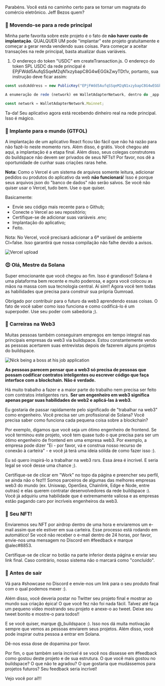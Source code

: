 Parabéns. Você está no caminho certo para se tornar um magnata do comércio eletrônico. Jeff Bezos quem?

### 🚢 Movendo-se para a rede principal

Minha parte favorita sobre este projeto é o fato de **não haver custo de implantação**. QUALQUER UM pode "implantar" este projeto gratuitamente e começar a gerar renda vendendo suas coisas. Para começar a aceitar transações na rede principal, basta atualizar duas variáveis.

1. O endereço do token "USDC" em createTransaction.js. O endereço do token SPL USDC da rede principal é EPjFWdd5AufqSSqeM2qN1xzybapC8G4wEGGkZwyTDt1v, portanto, sua instrução deve ficar assim:

```jsx
const usdcAddress = new PublicKey("EPjFWdd5AufqSSqeM2qN1xzybapC8G4wEGGkZwyTDt1v");

A enumeração de rede (network) em WalletAdapterNetwork, dentro do _app.js e createTransaction.js:

const network = WalletAdapterNetwork.Mainnet;
```

Ta-da! Seu aplicativo agora está recebendo dinheiro real na rede principal. Isso é mágico.

### 🚀 Implante para o mundo (GTFOL)

A implantação de um aplicativo React ficou tão fácil que não há razão para não fazê-lo neste momento rsrs. Além disso, é grátis. Você chegou até aqui, a implantação é a etapa final. Além disso, seus colegas construtores do buildspace não devem ser privados de seus NFTs!! Por favor, nos dê a oportunidade de cunhar suas criações raras hehe.

**Nota:** Como o Vercel é um sistema de arquivos somente leitura, adicionar pedidos ou produtos do aplicativo da web **não funcionará**! Isso é porque seus arquivos json do "banco de dados" não serão salvos. Se você não quiser usar o Vercel, tudo bem. Use o que quiser.

Basicamente:

- Envie seu código mais recente para o Github;
- Conecte o Vercel ao seu repositório;
- Certifique-se de adicionar suas variáveis .env;
- Implantação do aplicativo;
- Feito.

Nota: No Vercel, você precisará adicionar a 6ª variável de ambiente CI=false. Isso garantirá que nossa compilação não falhe devido a avisos.

![Vercel upload](https://i.imgur.com/wn2Uhj4.png)

### 😍 Olá, Mestre da Solana

Super emocionante que você chegou ao fim. Isso é grandioso!! Solana é uma plataforma bem recente e muito poderosa, e agora você colocou as mãos na massa com sua tecnologia central. Aí sim!! Agora você tem todas as habilidades que precisa para construir sua própria Gumroad.

Obrigado por contribuir para o futuro da web3 aprendendo essas coisas. O fato de você saber como isso funciona e como codificá-lo é um superpoder. Use seu poder com sabedoria ;).

### 🥞 Carreiras na Web3

Muitas pessoas também conseguiram empregos em tempo integral nas principais empresas da web3 via buildspace. Estou constantemente vendo as pessoas acertarem suas entrevistas depois de fazerem alguns projetos do buildspace.

![Nick being a boss at his job application](https://i.imgur.com/CNzLdQc.png)

**As pessoas parecem pensar que a web3 só precisa de pessoas que possam codificar contratos inteligentes ou escrever código que faça interface com a blockchain. Não é verdade.**

Há muito trabalho a fazer e a maior parte do trabalho nem precisa ser feito com contratos inteligentes rsrs. **Ser um engenheiro em web3 significa apenas pegar suas habilidades de web2 e aplicá-las à web3.**

Eu gostaria de passar rapidamente pelo significado de "trabalhar na web3" como engenheiro. Você precisa ser um profissional de Solana? Você precisa saber como funciona cada pequena coisa sobre a blockchain?

Por exemplo, digamos que você seja um ótimo engenheiro de frontend. Se você terminou este projeto, você tem quase tudo o que precisa para ser um ótimo engenheiro de frontend em uma empresa web3. Por exemplo, a empresa pode dizer "Ei - por favor, vá e construa nosso recurso de conexão à carteira" - e você já terá uma ideia sólida de como fazer isso :).

Eu só quero inspirá-lo a trabalhar na web3 rsrs. Essa área é incrível. E seria legal se você desse uma chance ;).

Certifique-se de clicar em "Work" no topo da página e preencher seu perfil, se ainda não o fez!!! Somos parceiros de algumas das melhores empresas web3 do mundo (ex. Uniswap, OpenSea, Chainlink, Edge e Node, entre outras) e elas querem contratar desenvolvedores da rede buildspace :). Você já adquiriu uma habilidade que é extremamente valiosa e as empresas estão pagando caro por incríveis engenheiros da web3.

### 🤟 Seu NFT!

Enviaremos seu NFT por airdrop dentro de uma hora e enviaremos um e-mail assim que ele estiver em sua carteira. Esse processo está rodando em automático! Se você não receber o e-mail dentro de 24 horas, por favor, envie-nos uma mensagem no Discord em #feedback e marque @alec#8853.

Certifique-se de clicar no botão na parte inferior desta página e enviar seu link final. Caso contrário, nosso sistema não o marcará como "concluído".

### 🌈 Antes de sair

Vá para #showcase no Discord e envie-nos um link para o seu produto final com o qual podemos mexer :).

Além disso, você deveria postar no Twitter seu projeto final e mostrar ao mundo sua criação épica! O que você fez não foi nada fácil. Talvez até faça um pequeno vídeo mostrando seu projeto e anexe-o ao tweet. Deixe seu tweet bonito e mostre-o para todos!!

E se você quiser, marque @_buildspace :). Isso nos dá muita motivação sempre que vemos as pessoas enviarem seus projetos. Além disso, você pode inspirar outra pessoa a entrar em Solana.

Dê-nos essa dose de dopamina por favor.

Por fim, o que também seria incrível é se você nos dissesse em #feedback como gostou deste projeto e de sua estrutura. O que você mais gostou no buildspace? O que não te agradou? O que gostaria que mudássemos para projetos futuros? Seu feedback seria incrível!

Vejo você por aí!!!
